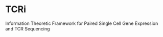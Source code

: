 # **TCR**i
Information Theoretic Framework for Paired Single Cell Gene Expression and TCR Sequencing
